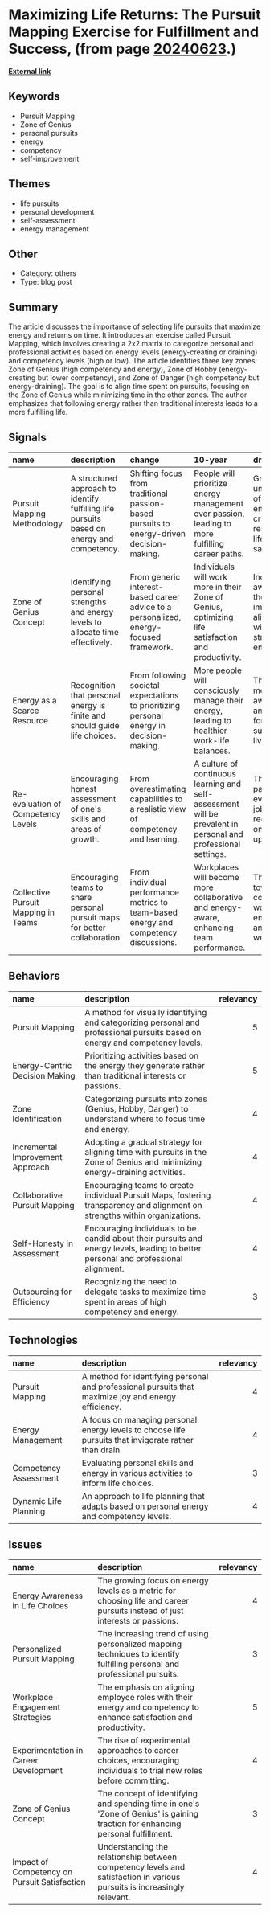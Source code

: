 # __Maximizing Life Returns: The Pursuit Mapping Exercise for Fulfillment and Success__, (from page [20240623](https://kghosh.substack.com/p/20240623).)

__[External link](https://www.sahilbloom.com/newsletter/how-to-choose-your-life-pursuits)__



## Keywords

* Pursuit Mapping
* Zone of Genius
* personal pursuits
* energy
* competency
* self-improvement

## Themes

* life pursuits
* personal development
* self-assessment
* energy management

## Other

* Category: others
* Type: blog post

## Summary

The article discusses the importance of selecting life pursuits that maximize energy and returns on time. It introduces an exercise called Pursuit Mapping, which involves creating a 2x2 matrix to categorize personal and professional activities based on energy levels (energy-creating or draining) and competency levels (high or low). The article identifies three key zones: Zone of Genius (high competency and energy), Zone of Hobby (energy-creating but lower competency), and Zone of Danger (high competency but energy-draining). The goal is to align time spent on pursuits, focusing on the Zone of Genius while minimizing time in the other zones. The author emphasizes that following energy rather than traditional interests leads to a more fulfilling life.

## Signals

| name                                | description                                                                                | change                                                                                   | 10-year                                                                                                       | driving-force                                                                                |   relevancy |
|:------------------------------------|:-------------------------------------------------------------------------------------------|:-----------------------------------------------------------------------------------------|:--------------------------------------------------------------------------------------------------------------|:---------------------------------------------------------------------------------------------|------------:|
| Pursuit Mapping Methodology         | A structured approach to identify fulfilling life pursuits based on energy and competency. | Shifting focus from traditional passion-based pursuits to energy-driven decision-making. | People will prioritize energy management over passion, leading to more fulfilling career paths.               | Growing understanding of personal energy as a critical resource in life satisfaction.        |           4 |
| Zone of Genius Concept              | Identifying personal strengths and energy levels to allocate time effectively.             | From generic interest-based career advice to a personalized, energy-focused framework.   | Individuals will work more in their Zone of Genius, optimizing life satisfaction and productivity.            | Increased awareness of the importance of aligning work with personal strengths and energies. |           5 |
| Energy as a Scarce Resource         | Recognition that personal energy is finite and should guide life choices.                  | From following societal expectations to prioritizing personal energy in decision-making. | More people will consciously manage their energy, leading to healthier work-life balances.                    | The rise of mental health awareness and the need for sustainable living.                     |           5 |
| Re-evaluation of Competency Levels  | Encouraging honest assessment of one's skills and areas of growth.                         | From overestimating capabilities to a realistic view of competency and learning.         | A culture of continuous learning and self-assessment will be prevalent in personal and professional settings. | The fast-paced evolution of job markets requiring ongoing skill upgrades.                    |           4 |
| Collective Pursuit Mapping in Teams | Encouraging teams to share personal pursuit maps for better collaboration.                 | From individual performance metrics to team-based energy and competency discussions.     | Workplaces will become more collaborative and energy-aware, enhancing team performance.                       | The shift towards collaborative work environments and employee well-being.                   |           3 |

## Behaviors

| name                             | description                                                                                                                         |   relevancy |
|:---------------------------------|:------------------------------------------------------------------------------------------------------------------------------------|------------:|
| Pursuit Mapping                  | A method for visually identifying and categorizing personal and professional pursuits based on energy and competency levels.        |           5 |
| Energy-Centric Decision Making   | Prioritizing activities based on the energy they generate rather than traditional interests or passions.                            |           5 |
| Zone Identification              | Categorizing pursuits into zones (Genius, Hobby, Danger) to understand where to focus time and energy.                              |           4 |
| Incremental Improvement Approach | Adopting a gradual strategy for aligning time with pursuits in the Zone of Genius and minimizing energy-draining activities.        |           4 |
| Collaborative Pursuit Mapping    | Encouraging teams to create individual Pursuit Maps, fostering transparency and alignment on strengths within organizations.        |           4 |
| Self-Honesty in Assessment       | Encouraging individuals to be candid about their pursuits and energy levels, leading to better personal and professional alignment. |           4 |
| Outsourcing for Efficiency       | Recognizing the need to delegate tasks to maximize time spent in areas of high competency and energy.                               |           3 |

## Technologies

| name                  | description                                                                                           |   relevancy |
|:----------------------|:------------------------------------------------------------------------------------------------------|------------:|
| Pursuit Mapping       | A method for identifying personal and professional pursuits that maximize joy and energy efficiency.  |           4 |
| Energy Management     | A focus on managing personal energy levels to choose life pursuits that invigorate rather than drain. |           4 |
| Competency Assessment | Evaluating personal skills and energy in various activities to inform life choices.                   |           3 |
| Dynamic Life Planning | An approach to life planning that adapts based on personal energy and competency levels.              |           4 |

## Issues

| name                                         | description                                                                                                                    |   relevancy |
|:---------------------------------------------|:-------------------------------------------------------------------------------------------------------------------------------|------------:|
| Energy Awareness in Life Choices             | The growing focus on energy levels as a metric for choosing life and career pursuits instead of just interests or passions.    |           4 |
| Personalized Pursuit Mapping                 | The increasing trend of using personalized mapping techniques to identify fulfilling personal and professional pursuits.       |           3 |
| Workplace Engagement Strategies              | The emphasis on aligning employee roles with their energy and competency to enhance satisfaction and productivity.             |           5 |
| Experimentation in Career Development        | The rise of experimental approaches to career choices, encouraging individuals to trial new roles before committing.           |           4 |
| Zone of Genius Concept                       | The concept of identifying and spending time in one's 'Zone of Genius' is gaining traction for enhancing personal fulfillment. |           3 |
| Impact of Competency on Pursuit Satisfaction | Understanding the relationship between competency levels and satisfaction in various pursuits is increasingly relevant.        |           4 |